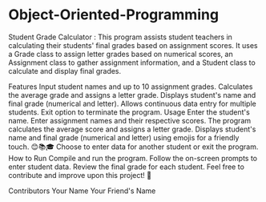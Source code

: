 # Object-Oriented-Programming
Student Grade Calculator :
This program assists student teachers in calculating their students' final grades based on assignment scores. It uses a Grade class to assign letter grades based on numerical scores, an Assignment class to gather assignment information, and a Student class to calculate and display final grades.

Features
Input student names and up to 10 assignment grades.
Calculates the average grade and assigns a letter grade.
Displays student's name and final grade (numerical and letter).
Allows continuous data entry for multiple students.
Exit option to terminate the program.
Usage
Enter the student's name.
Enter assignment names and their respective scores.
The program calculates the average score and assigns a letter grade.
Displays student's name and final grade (numerical and letter) using emojis for a friendly touch. 😊📚🎓
Choose to enter data for another student or exit the program.
How to Run
Compile and run the program.
Follow the on-screen prompts to enter student data.
Review the final grade for each student.
Feel free to contribute and improve upon this project! 🚀

Contributors
Your Name
Your Friend's Name
